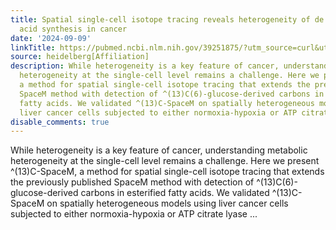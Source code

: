 ```yaml
---
title: Spatial single-cell isotope tracing reveals heterogeneity of de novo fatty
  acid synthesis in cancer
date: '2024-09-09'
linkTitle: https://pubmed.ncbi.nlm.nih.gov/39251875/?utm_source=curl&utm_medium=rss&utm_campaign=pubmed-2&utm_content=1FakS-2QOkCT8HsMOQP1bCRQ4YzyumYOmxmF0moLsQ3dFB1E9V&fc=20220326224207&ff=20240910182418&v=2.18.0.post9+e462414
source: heidelberg[Affiliation]
description: While heterogeneity is a key feature of cancer, understanding metabolic
  heterogeneity at the single-cell level remains a challenge. Here we present ^(13)C-SpaceM,
  a method for spatial single-cell isotope tracing that extends the previously published
  SpaceM method with detection of ^(13)C(6)-glucose-derived carbons in esterified
  fatty acids. We validated ^(13)C-SpaceM on spatially heterogeneous models using
  liver cancer cells subjected to either normoxia-hypoxia or ATP citrate lyase ...
disable_comments: true
---
```

While heterogeneity is a key feature of cancer, understanding metabolic heterogeneity at the single-cell level remains a challenge. Here we present ^(13)C-SpaceM, a method for spatial single-cell isotope tracing that extends the previously published SpaceM method with detection of ^(13)C(6)-glucose-derived carbons in esterified fatty acids. We validated ^(13)C-SpaceM on spatially heterogeneous models using liver cancer cells subjected to either normoxia-hypoxia or ATP citrate lyase ...